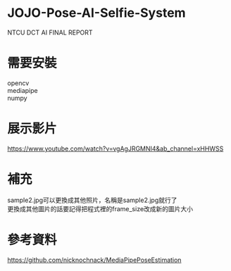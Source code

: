 # JOJO-Pose-AI-Selfie-System  
NTCU DCT AI FINAL REPORT  
# 需要安裝  
opencv  
mediapipe  
numpy  
# 展示影片
https://www.youtube.com/watch?v=vgAgJRGMNI4&ab_channel=xHHWSS
# 補充
sample2.jpg可以更換成其他照片，名稱是sample2.jpg就行了  
更換成其他圖片的話要記得把程式裡的frame_size改成新的圖片大小  
# 參考資料
https://github.com/nicknochnack/MediaPipePoseEstimation
